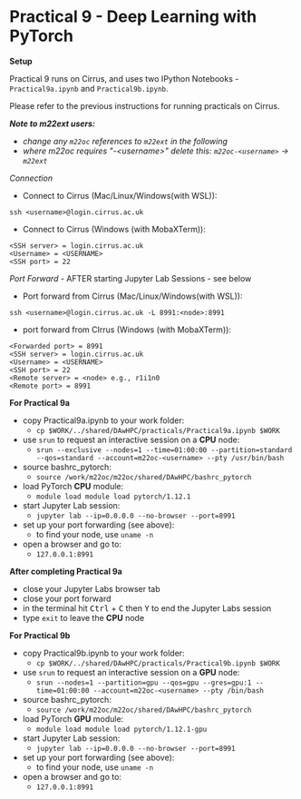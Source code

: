 # Practical 9 - Deep Learning with PyTorch

__Setup__

Practical 9 runs on Cirrus, and uses two IPython Notebooks - `Practical9a.ipynb` and `Practical9b.ipynb`.

Please refer to the previous instructions for running practicals on Cirrus.

___Note to m22ext users:___
- _change any `m22oc` references to `m22ext` in the following_
- _where m22oc requires "-\<username\>" delete this: `m22oc-<username>` -> `m22ext`_

_Connection_
- Connect to Cirrus (Mac/Linux/Windows(with WSL)):

`ssh <username>@login.cirrus.ac.uk`

- Connect to Cirrus (Windows (with MobaXTerm)):

```
<SSH server> = login.cirrus.ac.uk
<Username> = <USERNAME>
<SSH port> = 22
```

_Port Forward_ - AFTER starting Jupyter Lab Sessions - see below
- Port forward from Cirrus (Mac/Linux/Windows(with WSL)):

`ssh <username>@login.cirrus.ac.uk -L 8991:<node>:8991`

- port forward from CIrrus (Windows (with MobaXTerm)):

```
<Forwarded port> = 8991
<SSH server> = login.cirrus.ac.uk
<Username> = <USERNAME>
<SSH port> = 22
<Remote server> = <node> e.g., r1i1n0
<Remote port> = 8991
```

__For Practical 9a__
- copy Practical9a.ipynb to your work folder:
    - `cp $WORK/../shared/DAwHPC/practicals/Practical9a.ipynb $WORK`
- use `srun` to request an interactive session on a __CPU__ node:
    - `srun --exclusive --nodes=1 --time=01:00:00 --partition=standard --qos=standard --account=m22oc-<username> --pty /usr/bin/bash`
- source bashrc_pytorch:
    - `source /work/m22oc/m22oc/shared/DAwHPC/bashrc_pytorch`
- load PyTorch __CPU__ module:
    - `module load module load pytorch/1.12.1`
- start Jupyter Lab session:
    - `jupyter lab --ip=0.0.0.0 --no-browser --port=8991`
- set up your port forwarding (see above):
    - to find your node, use `uname -n`
- open a browser and go to:
    - `127.0.0.1:8991`

__After completing Practical 9a__
- close your Jupyter Labs browser tab
- close your port forward
- in the terminal hit <kbd>Ctrl</kbd> + <kbd>C</kbd> then <kbd>Y</kbd> to end the Jupyter Labs session
- type `exit` to leave the __CPU__ node

__For Practical 9b__
- copy Practical9b.ipynb to your work folder:
    - `cp $WORK/../shared/DAwHPC/practicals/Practical9b.ipynb $WORK`
- use `srun` to request an interactive session on a __GPU__ node:
    - `srun --nodes=1 --partition=gpu --qos=gpu --gres=gpu:1 --time=01:00:00 --account=m22oc-<username> --pty /bin/bash`
- source bashrc_pytorch:
    - `source /work/m22oc/m22oc/shared/DAwHPC/bashrc_pytorch`
- load PyTorch __GPU__ module:
    - `module load module load pytorch/1.12.1-gpu`
- start Jupyter Lab session:
    - `jupyter lab --ip=0.0.0.0 --no-browser --port=8991`
- set up your port forwarding (see above):
    - to find your node, use `uname -n`
- open a browser and go to:
    - `127.0.0.1:8991`